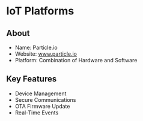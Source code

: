 # IoT Platforms

## About 
* Name: Particle.io
* Website: www.particle.io
* Platform: Combination of Hardware and Software
## Key Features
* Device Management
* Secure Communications
* OTA Firmware Update
* Real-Time Events